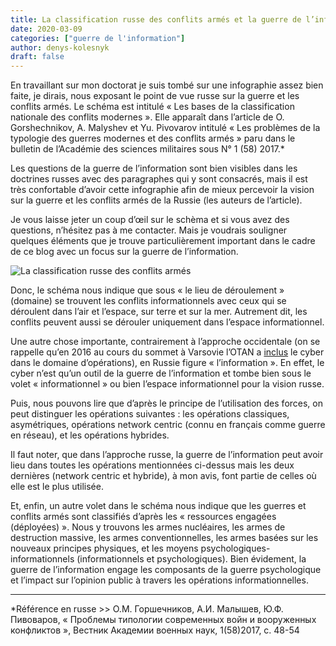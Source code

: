 ```yaml
---
title: La classification russe des conflits armés et la guerre de l’information
date: 2020-03-09
categories: ["guerre de l'information"]
author: denys-kolesnyk
draft: false
---
```


En travaillant sur mon doctorat je suis tombé sur une infographie assez bien faite, je dirais, nous exposant le point de vue russe sur la guerre et les conflits armés. Le schéma est intitulé « Les bases de la classification nationale des conflits modernes ». Elle apparaît dans l’article de O. Gorshechnikov, A. Malyshev et Yu. Pivovarov intitulé « Les problèmes de la typologie des guerres modernes et des conflits armés » paru dans le bulletin de l’Académie des sciences militaires sous N° 1 (58) 2017.*

Les questions de la guerre de l’information sont bien visibles dans les doctrines russes avec des paragraphes qui y sont consacrés, mais il est très confortable d’avoir cette infographie afin de mieux percevoir la vision sur la guerre et les conflits armés de la Russie (les auteurs de l’article).

Je vous laisse jeter un coup d’œil sur le schèma et si vous avez des questions, n’hésitez pas à me contacter. Mais je voudrais souligner quelques éléments que je trouve particulièrement important dans le cadre de ce blog avec un focus sur la guerre de l’information.

![La classification russe des conflits armés](/images/classification-des-conflits-russie.jpg)

Donc, le schéma nous indique que sous « le lieu de déroulement » (domaine) se trouvent les conflits informationnels avec ceux qui se déroulent dans l’air et l’espace, sur terre et sur la mer. Autrement dit, les conflits peuvent aussi se dérouler uniquement dans l’espace informationnel.

Une autre chose importante, contrairement à l’approche occidentale (on se rappelle qu’en 2016 au cours du sommet à Varsovie l’OTAN a [inclus](https://www.nato.int/cps/en/natohq/official_texts_133169.htm?selectedLocale=fr) le cyber dans le domaine d’opérations), en Russie figure « l’information ». En effet, le cyber n’est qu’un outil de la guerre de l’information et tombe bien sous le volet « informationnel » ou bien l’espace informationnel pour la vision russe.

Puis, nous pouvons lire que d’après le principe de l’utilisation des forces, on peut distinguer les opérations suivantes : les opérations classiques, asymétriques, opérations network centric (connu en français comme guerre en réseau), et les opérations hybrides.

Il faut noter, que dans l’approche russe, la guerre de l’information peut avoir lieu dans toutes les opérations mentionnées ci-dessus mais les deux dernières (network centric et hybride), à mon avis, font partie de celles où elle est le plus utilisée.

Et, enfin, un autre volet dans le schéma nous indique que les guerres et conflits armés sont classifiés d’après les « ressources engagées (déployées) ». Nous y trouvons les armes nucléaires, les armes de destruction massive, les armes conventionnelles, les armes basées sur les nouveaux principes physiques, et les moyens psychologiques-informationnels (informationnels et psychologiques). Bien évidement, la guerre de l’information engage les composants de la guerre psychologique et l’impact sur l’opinion public à travers les opérations informationnelles.

---

*Référence en russe >> О.М. Горшечников, А.И. Малышев, Ю.Ф. Пивоваров, « Проблемы типологии современных войн и вооруженных конфликтов », Вестник Академии военных наук, 1(58)2017, с. 48-54